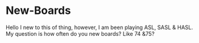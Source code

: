 # New-Boards
Hello I new to this of thing, however, I am been playing ASL, SASL & HASL. 
My question is how often do you new boards? Like 74 &amp;75?
